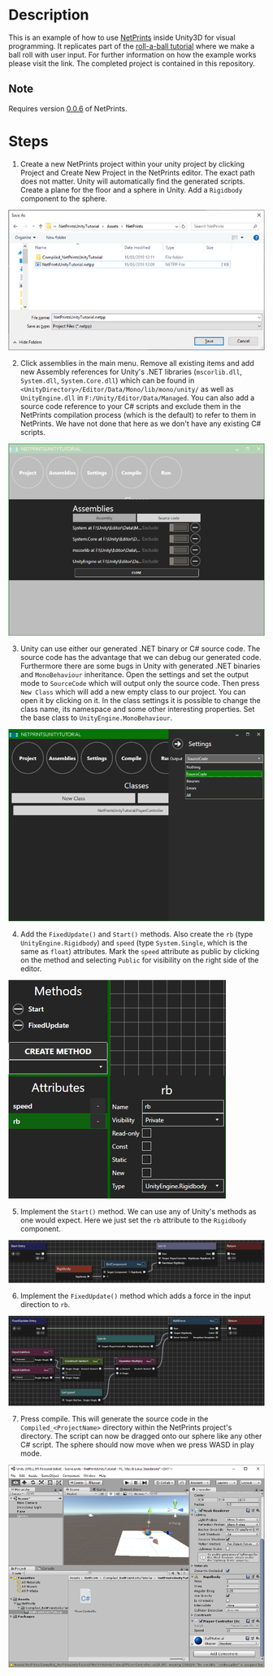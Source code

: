# Description
This is an example of how to use [NetPrints](https://github.com/RobinKa/NetPrints) inside Unity3D for visual programming. It replicates part of the [roll-a-ball tutorial](https://unity3d.com/learn/tutorials/projects/roll-ball-tutorial/moving-player) where we make a ball roll with user input. For further information on how the example works please visit the link. The completed project is contained in this repository.

## Note
Requires version [0.0.6](https://github.com/RobinKa/netprints/releases/tag/0.0.6) of NetPrints.

# Steps
1. Create a new NetPrints project within your unity project by clicking Project and Create New Project in the NetPrints editor. The exact path does not matter. Unity will automatically find the generated scripts. Create a plane for the floor and a sphere in Unity. Add a `Rigidbody` component to the sphere. 

![](https://raw.githubusercontent.com/RobinKa/NetPrintsUnityTutorial/master/Screenshots/NewProject.png)

2. Click assemblies in the main menu. Remove all existing items and add new Assembly references for Unity's .NET libraries (`mscorlib.dll`, `System.dll`, `System.Core.dll`) which can be found in `<UnityDirectory>/Editor/Data/Mono/lib/mono/unity/` as well as `UnityEngine.dll` in `F:/Unity/Editor/Data/Managed`. You can also add a source code reference to your C# scripts and exclude them in the NetPrints compilation process (which is the default) to refer to them in NetPrints. We have not done that here as we don't have any existing C# scripts.

![](https://raw.githubusercontent.com/RobinKa/NetPrintsUnityTutorial/master/Screenshots/Assemblies.png)

3. Unity can use either our generated .NET binary or C# source code. The source code has the advantage that we can debug our generated code. Furthermore there are some bugs in Unity with generated .NET binaries and `MonoBehaviour` inheritance. Open the settings and set the output mode to `SourceCode` which will output only the source code. Then press `New Class` which will add a new empty class to our project. You can open it by clicking on it. In the class settings it is possible to change the class name, its namespace and some other interesting properties. Set the base class to `UnityEngine.MonoBehaviour`.

![](https://raw.githubusercontent.com/RobinKa/NetPrintsUnityTutorial/master/Screenshots/MainMenu.png)

4. Add the `FixedUpdate()` and `Start()` methods. Also create the `rb` (type `UnityEngine.Rigidbody`) and `speed` (type `System.Single`, which is the same as `float`) attributes. Mark the `speed` attribute as public by clicking on the method and selecting `Public` for visibility on the right side of the editor.

![](https://raw.githubusercontent.com/RobinKa/NetPrintsUnityTutorial/master/Screenshots/MethodsAttributes.png)

5. Implement the `Start()` method. We can use any of Unity's methods as one would expect. Here we just set the `rb` attribute to the `Rigidbody` component.

![](https://raw.githubusercontent.com/RobinKa/NetPrintsUnityTutorial/master/Screenshots/MethodStart.png)

6. Implement the `FixedUpdate()` method which adds a force in the input direction to `rb`.

![](https://raw.githubusercontent.com/RobinKa/NetPrintsUnityTutorial/master/Screenshots/MethodFixedUpdate.png)

7. Press compile. This will generate the source code in the `Compiled_<ProjectName>` directory within the NetPrints project's directory. The script can now be dragged onto our sphere like any other C# script. The sphere should now move when we press WASD in play mode.

![](https://raw.githubusercontent.com/RobinKa/NetPrintsUnityTutorial/master/Screenshots/Unity.png)
